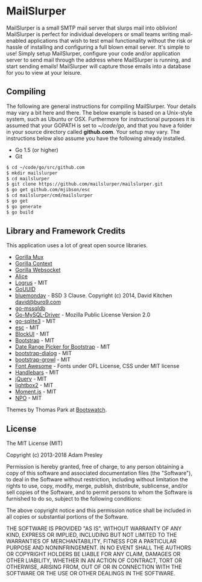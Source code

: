 MailSlurper
===========

MailSlurper is a small SMTP mail server that slurps mail into oblivion! MailSlurper is perfect for individual developers or small teams writing mail-enabled applications that wish to test email functionality without the risk or hassle of installing and configuring a full blown email server. It's simple to use! Simply setup MailSlurper, configure your code and/or application server to send mail through the address where MailSlurper is running, and start sending emails! MailSlurper will capture those emails into a database for you to view at your leisure.

Compiling
---------
The following are general instructions for compiling MailSlurper. Your details may vary a bit here and there. The below example is based on a Unix-style system, such as Ubuntu or OSX. Furthermore for instructional purposes it is assumed that your GOPATH is set to *~/code/go*, and that you have a folder in your source directory called **github.com**. Your setup may vary. The instructions below also assume you have the following already installed.

* Go 1.5 (or higher)
* Git

```bash
$ cd ~/code/go/src/github.com
$ mkdir mailslurper
$ cd mailslurper
$ git clone https://github.com/mailslurper/mailslurper.git
$ go get github.com/mjibson/esc
$ cd mailslurper/cmd/mailslurper
$ go get
$ go generate
$ go build
```

Library and Framework Credits
-----------------------------
This application uses a lot of great open source libraries.

* [Gorilla Mux](http://www.gorillatoolkit.org/pkg/mux)
* [Gorilla Context](http://www.gorillatoolkit.org/pkg/context)
* [Gorilla Websocket](https://github.com/gorilla/websocket)
* [Alice](https://github.com/justinas/alice)
* [Logrus](https://github.com/sirupsen/logrus) - MIT
* [GoUUID](https://github.com/nu7hatch/gouuid)
* [bluemonday](https://github.com/microcosm-cc/bluemonday) - BSD 3 Clause. Copyright (c) 2014, David Kitchen david@buro9.com
* [go-mssqldb](https://github.com/denisenkom/go-mssqldb)
* [Go-MySQL-Driver](https://github.com/go-sql-driver/mysql) - Mozilla Public License Version 2.0
* [go-sqlite3](https://github.com/mattn/go-sqlite3) - MIT
* [esc](https://github.com/mjibson/esc) - MIT
* [BlockUI](http://jquery.malsup.com/block/) - MIT
* [Bootstrap](http://getbootstrap.com/) - MIT
* [Date Range Picker for Bootstrap](http://www.daterangepicker.com) - MIT
* [bootstrap-dialog](https://github.com/nakupanda/bootstrap3-dialog) - MIT
* [bootstrap-growl](https://github.com/ifightcrime/bootstrap-growl) - MIT
* [Font Awesome](http://fortawesome.github.io/Font-Awesome/) - Fonts under OFL License, CSS under MIT license
* [Handlebars](http://handlebarsjs.com) - MIT
* [jQuery](http://jquery.com/) - MIT
* [lightbox2](http://lokeshdhakar.com/projects/lightbox2/) - MIT
* [Moment.js](http://momentjs.com) - MIT
* [NPO](https://github.com/getify/native-promise-only) - MIT

Themes by Thomas Park at [Bootswatch](http://bootswatch.com/).

License
-------
The MIT License (MIT)

Copyright (c) 2013-2018 Adam Presley

Permission is hereby granted, free of charge, to any person obtaining a copy
of this software and associated documentation files (the "Software"), to deal
in the Software without restriction, including without limitation the rights
to use, copy, modify, merge, publish, distribute, sublicense, and/or sell
copies of the Software, and to permit persons to whom the Software is
furnished to do so, subject to the following conditions:

The above copyright notice and this permission notice shall be included in all
copies or substantial portions of the Software.

THE SOFTWARE IS PROVIDED "AS IS", WITHOUT WARRANTY OF ANY KIND, EXPRESS OR
IMPLIED, INCLUDING BUT NOT LIMITED TO THE WARRANTIES OF MERCHANTABILITY,
FITNESS FOR A PARTICULAR PURPOSE AND NONINFRINGEMENT. IN NO EVENT SHALL THE
AUTHORS OR COPYRIGHT HOLDERS BE LIABLE FOR ANY CLAIM, DAMAGES OR OTHER
LIABILITY, WHETHER IN AN ACTION OF CONTRACT, TORT OR OTHERWISE, ARISING FROM,
OUT OF OR IN CONNECTION WITH THE SOFTWARE OR THE USE OR OTHER DEALINGS IN THE
SOFTWARE.
